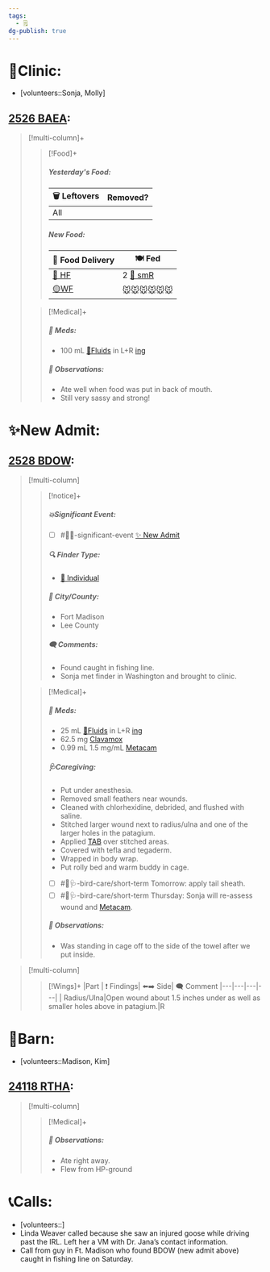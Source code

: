 ```yaml
---
tags:
  - 🗒️
dg-publish: true
---
```


# 🏥Clinic:
- [volunteers::Sonja, Molly]

## [2526 BAEA](../RARE%20Birds/2526%20BAEA.md):
> [!multi-column]+
>
>> [!Food]+
>>##### Yesterday's Food:
>> |🗑️ Leftovers| Removed?
>> |---|---|
>>|All|
>>
>>##### New Food:
>> |🚚 Food Delivery| 🍽️ Fed|
>> |---|---|
>>|[🫱 HF](../Admin/Codes/Handfed.md)|2 [🐀 smR](../Admin/Codes/Food/Small%20Rat.md)|
>>|[🟡WF](../Admin/Codes/Whole%20food.md)|🐭🐭🐭🐭🐭🐭|
>>
>
>> [!Medical]+
>>##### 💊 Meds:
>> - 100 mL [💉Fluids](../Admin/Codes/Medication/Fluids.md) in L+R [ing](../Admin/Codes/inguinals.md)
>>
>> ##### 🔭 Observations:
>> - Ate well when food was put in back of mouth.
>> - Still very sassy and strong!

# ✨New Admit:

## [2528 BDOW](../RARE%20Birds/2528%20BDOW.md):
> [!multi-column]
>
>> [!notice]+
>> ##### 💥Significant Event:
>> - [ ] #🦅💥-significant-event [✨ New Admit](../Admin/Codes/New%20Admit.md)
>>
>> ##### 🔍 Finder Type:
>> - [🧑 Individual](../Admin/Codes/Individual.md)
>>
>> ##### 🌆 City/County:
>> - Fort Madison
>> - Lee County
>>
>>##### 🗨️ Comments:
>>- Found caught in fishing line.
>>- Sonja met finder in Washington and brought to clinic.
>
>> [!Medical]+
>> ##### 💊 Meds:
>> - 25 mL [💉Fluids](../Admin/Codes/Medication/Fluids.md) in L+R [ing](../Admin/Codes/inguinals.md)
>> - 62.5 mg [Clavamox](../Admin/Codes/Medication/Clavamox.md)
>> - 0.99 mL 1.5 mg/mL [Metacam](../Admin/Codes/Medication/Metacam.md)
>>
>> ##### 🩺Caregiving:
>> - Put under anesthesia.
>> - Removed small feathers near wounds.
>> - Cleaned with chlorhexidine, debrided, and flushed with saline.
>> - Stitched larger wound next to radius/ulna and one of the larger holes in the patagium.
>> - Applied [TAB](../Admin/Codes/Medication/Triple%20Antibiotic.md) over stitched areas.
>> - Covered with tefla and tegaderm.
>> - Wrapped in body wrap.
>> - Put rolly bed and warm buddy in cage.
>> - [ ] #🦅🩺-bird-care/short-term Tomorrow: apply tail sheath.
>> - [ ] #🦅🩺-bird-care/short-term Thursday: Sonja will re-assess wound and [Metacam](../Admin/Codes/Medication/Metacam.md).
>>
>> ##### 🔭 Observations:
>> - Was standing in cage off to the side of the towel after we put inside.

> [!multi-column]
>> [!Wings]+
>>|Part | ❗ Findings| ⬅️➡️ Side| 🗨️ Comment
>>|---|---|---|---|
>>| Radius/Ulna|Open wound about 1.5 inches under as well as smaller holes above in patagium.|R

# 🏡Barn:
- [volunteers::Madison, Kim]

## [24118 RTHA](../RARE%20Birds/24118%20RTHA.md):
> [!multi-column]
>
>> [!Medical]+
>> ##### 🔭 Observations:
>> - Ate right away.
>> - Flew from HP-ground

# 📞Calls:
- [volunteers::]
- Linda Weaver called because she saw an injured goose while driving past the IRL. Left her a VM with Dr. Jana’s contact information.
- Call from guy in Ft. Madison who found BDOW (new admit above) caught in fishing line on Saturday.
